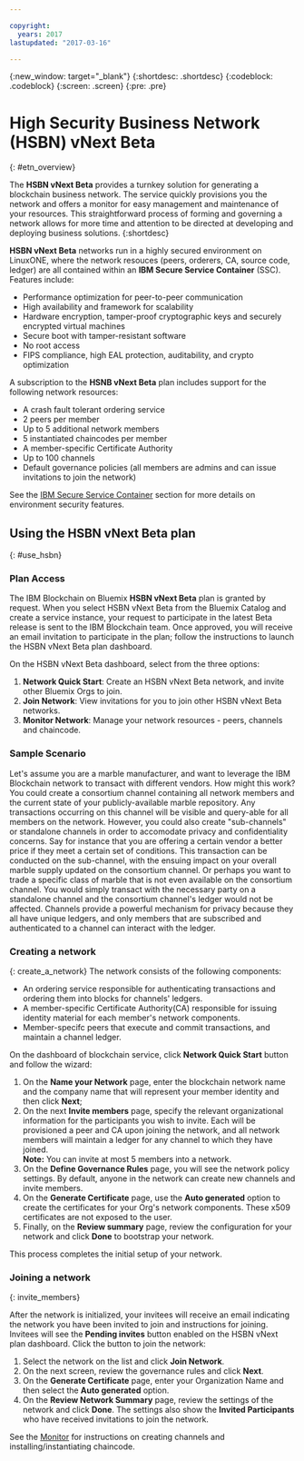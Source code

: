 ```yaml
---

copyright:
  years: 2017
lastupdated: "2017-03-16"

---
```


{:new_window: target="_blank"}
{:shortdesc: .shortdesc}
{:codeblock: .codeblock}
{:screen: .screen}
{:pre: .pre}


# High Security Business Network (HSBN) vNext Beta
{: #etn_overview}

The **HSBN vNext Beta** provides a turnkey solution for generating a blockchain business network.  The service quickly provisions you the network and offers a monitor for easy management and maintenance of your resources.  This straightforward process of forming and governing a network allows for more time and attention to be directed at developing and deploying business solutions. 
{:shortdesc}

**HSBN vNext Beta** networks run in a highly secured environment on LinuxONE, where the network resouces (peers, orderers, CA, source code, ledger)  are all contained within an **IBM Secure Service Container** (SSC). Features include:
* Performance optimization for peer-to-peer communication
* High availability and framework for scalability 
* Hardware encryption, tamper-proof cryptographic keys and securely encrypted virtual machines
* Secure boot with tamper-resistant software
* No root access
* FIPS compliance, high EAL protection, auditability, and crypto optimization

A subscription to the **HSNB vNext Beta** plan includes support for the following network resources:

- A crash fault tolerant ordering service
- 2 peers per member
- Up to 5 additional network members
- 5 instantiated chaincodes per member
- A member-specific Certificate Authority
- Up to 100 channels
- Default governance policies (all members are admins and can issue invitations to join the network)

See the [IBM Secure Service Container](etn_ssc.html) section for more details on environment security features.

## Using the HSBN vNext Beta plan
{: #use_hsbn}

### Plan Access

The IBM Blockchain on Bluemix **HSBN vNext Beta** plan is granted by request. When you select HSBN vNext Beta from the Bluemix Catalog and create a service instance, your request to participate in the latest Beta release is sent to the IBM Blockchain team. Once approved, you will receive an email invitation to participate in the plan; follow the instructions to launch the HSBN vNext Beta plan dashboard.

On the HSBN vNext Beta dashboard, select from the three options:
1. **Network Quick Start**: Create an HSBN vNext Beta network, and invite other Bluemix Orgs to join.
2. **Join Network**: View invitations for you to join other HSBN vNext Beta networks.
3. **Monitor Network**: Manage your network resources - peers, channels and chaincode.

<!-- to do - the rest of this page final edit -->

### Sample Scenario

Let's assume you are a marble manufacturer, and want to leverage the IBM Blockchain network to transact with different vendors. How might this work?  You could create a consortium channel containing all network members and the current state of your publicly-available marble repository.  Any transactions occurring on this channel will be visible and query-able for all members on the network.  However, you could also create "sub-channels" or standalone channels in order to accomodate privacy and confidentiality concerns.  Say for instance that you are offering a certain vendor a better price if they meet a certain set of conditions.  This transaction can be conducted on the sub-channel, with the ensuing impact on your overall marble supply updated on the consortium channel.  Or perhaps you want to trade a specific class of marble that is not even available on the consortium channel.  You would simply transact with the necessary party on a standalone channel and the consortium channel's ledger would not be affected.  Channels provide a powerful mechanism for privacy because they all have unique ledgers, and only members that are subscribed and authenticated to a channel can interact with the ledger.  

### Creating a network
{: create_a_network}
The network consists of the following components:
* An ordering service responsible for authenticating transactions and ordering them into blocks for channels' ledgers.
* A member-specific Certificate Authority(CA) responsible for issuing identity material for each member's network components.
* Member-specifc peers that execute and commit transactions, and maintain a channel ledger.

On the dashboard of blockchain service, click **Network Quick Start** button and follow the wizard:
1. On the **Name your Network** page, enter the blockchain network name and the company name that will represent your member identity and then click **Next**;
2. On the next **Invite members** page, specify the relevant organizational information for the participants you wish to invite. Each will be provisioned a peer and CA upon joining the network, and all network members will maintain a ledger for any channel to which they have joined.  <br>
   **Note:** You can invite at most 5 members into a network.
3. On the **Define Governance Rules** page, you will see the network policy settings. By default, anyone in the network can create new channels and invite members.  
4. On the **Generate Certificate** page, use the **Auto generated** option to create the certificates for your Org's network components.  These x509 certificates are not exposed to the user.  
5. Finally, on the **Review summary** page, review the configuration for your network and click **Done** to bootstrap your network.

This process completes the initial setup of your network.

### Joining a network
{: invite_members}

After the network is initialized, your invitees will receive an email indicating the network you have been invited to join and instructions for joining.  Invitees will see the **Pending invites** button enabled on the HSBN vNext plan dashboard. Click the button to join the network:

1. Select the network on the list and click **Join Network**.
2. On the next screen, review the governance rules and click **Next**.
3. On the **Generate Certificate** page, enter your Organization Name and then select the **Auto generated** option.
4. On the **Review Network Summary** page, review the settings of the network and click **Done**. The settings also show the **Invited Participants** who have received invitations to join the network.

See the [Monitor](v10_dashboard.html) for instructions on creating channels and installing/instantiating chaincode.

<!-- I think all of this is adequately covered in the Monitor Section; and we already tell the story in the Sample Scenario topic above -->


<!-- From Jeff: Agreed. Commenting out all the rest sections on the page.


### Creating new channels
{: prepare_private_channels}

With the latest HSBN vNext plan, you can create a private channel, install a customized chaincode, complete the trade, and update the inventory number upon the other parties in the network make a query or propose a new transaction.

1. On the HSBN vNext plan dashboard, select **Enter Monitor**.
2. Select **Channels**, and click **New Channel**.
3. On the **Create a Channel** page, enter the channel name and choose the company that you want to make trade with by adding members. Then, click **Create** to create another private consortium channel.
4. Select **Chaincode** after you click the **Enter Monitor** button on the dashboard. You can view the chaincode that are already installed on your peer, or install a new chaincode to the peer.<br>
  **Note:** You can install at most 5 chaincode apps per peer.
5. Click **Install Chaincode** to install the smart contract to the peer. A smart contract, also known as chaincode, is the programmatic code installed and instantiated onto a channel’s peers by an appropriately authorized member. End users then invoke chaincode through a client-side application that interfaces with a network peer. Chaincode runs network transactions, which if validated, are appended to the shared ledger and modify world state. Chaincode can be developed for business contracts, asset definitions, and collectively-managed decentralized applications. You can download [this sample code](https://github.com/hyperledger/fabric/blob/master/examples/chaincode/go/marbles02/marbles_chaincode.go){: new_window} to your local environment for testing.

**Note:** After you install the chaincode onto the peer, you must instantiate the chaincode by providing the initial arguments. In the case of the Marbles sample chaincode, you can input `marble1, blue, 35` in a comma separated list to indicate that you have 35 blue marble1 for trade.


### Commencing transactions
{: commence_txs}

To make transactions within your network, the trading parties must:
* Join the same channel within the network.
* Install the same version of the chaincode onto the peer that represents each organization.


Each successful transaction results in a new block appended to the blockchain, and the ledger in the levelDB updated with the new state. Other members in the network can query the ledger or the transaction history to decide the next transaction.



### Monitoring your network
{: monitor_network}

You can perform the following tasks after you click the **Enter Monitor** button on the dashboard:
* Create new channels and invite other members to join your channels to trade privately.
* Install new chaincodes to your peer to initiate or participate into new trade.
* View the changes of blocks, transactions, chaincode invocations.
* View the log on your peer.
* View the information of resources that your organization owns.
* Export a JSON file containing the low-level networking information for each of your components (such as enrollID/enrollSecret for your CA).  

See the [HSBN vNext Beta dashboard](v10_dashboard.md) for more information about the usage of each panel on the dashboard. 


-->
